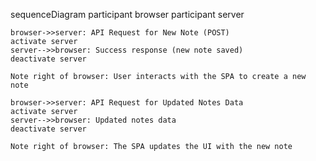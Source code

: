 sequenceDiagram
participant browser
participant server

    browser->>server: API Request for New Note (POST)
    activate server
    server-->>browser: Success response (new note saved)
    deactivate server

    Note right of browser: User interacts with the SPA to create a new note

    browser->>server: API Request for Updated Notes Data
    activate server
    server-->>browser: Updated notes data
    deactivate server

    Note right of browser: The SPA updates the UI with the new note
